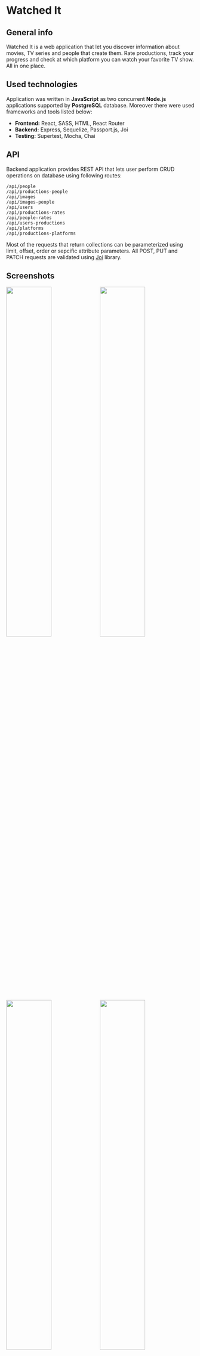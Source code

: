 # Watched It

## General info 
Watched It is a web application that let you discover information about movies, TV series and people that create them. Rate productions, track your progress and check at which platform you can watch your favorite TV show. All in one place.

## Used technologies
Application was written in **JavaScript** as two concurrent **Node.js** applications supported by **PostgreSQL** database. Moreover there were used frameworks and tools listed below:
* **Frontend:** React, SASS, HTML, React Router
* **Backend:** Express, Sequelize, Passport.js, Joi
* **Testing:** Supertest, Mocha, Chai

## API
Backend application provides REST API that lets user perform CRUD operations on database using following routes: 
```/api/productions
/api/people
/api/productions-people
/api/images
/api/images-people
/api/users
/api/productions-rates
/api/people-rates
/api/users-productions
/api/platforms
/api/productions-platforms 
```
Most of the requests that return collections can be parameterized using limit, offset, order or sepcific attribute parameters.
All POST, PUT and PATCH requests are validated using [Joi](https://github.com/hapijs/joi) library. 

## Screenshots
<img src="https://user-images.githubusercontent.com/27224945/74557776-30f4e800-4f61-11ea-934d-c99f16d4e100.png" width="49%"> <img src="https://user-images.githubusercontent.com/27224945/74557897-77e2dd80-4f61-11ea-99e2-3995608728ab.png" width="49%"> <img src="https://user-images.githubusercontent.com/27224945/74558814-4a972f00-4f63-11ea-8752-703d2c88e0b8.png" width="49%"> <img src="https://user-images.githubusercontent.com/27224945/74558960-8d590700-4f63-11ea-82fd-359ca1255c9e.png" width="49%">
![Click here to see all screenshots](https://github.com/ptrvsky/watched-it/blob/readme-files/screenshots.md)
